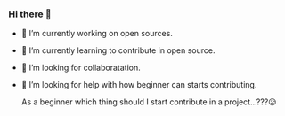 ### Hi there 👋


- 🔭 I’m currently working on open sources.
- 🌱 I’m currently learning to contribute in open source.
- 👯 I’m looking for collaboratation.
- 🤔 I’m looking for help with how beginner can starts contributing.
    
    
  As a beginner which thing should I start contribute in a project...???😥
  
